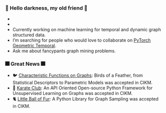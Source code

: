### :sparkler: Hello darkness, my old friend :sparkler:

- 
- 
- Currently working on machine learning for temporal and dynamic graph structured data.
- I’m searching for people who would love to collaborate on [PyTorch Geometric Temporal](https://github.com/benedekrozemberczki/pytorch_geometric_temporal).
- Ask me about fancypants graph mining problems. 

### :fireworks: Great News :fireworks:
- :bird: [Characteristic Functions on Graphs](https://github.com/benedekrozemberczki/FEATHER): Birds of a Feather, from Statistical Descriptors to Parametric Models was accepted in CIKM.
- :japanese_castle: [Karate Club](https://github.com/benedekrozemberczki/karateclub): An API Oriented Open-source Python Framework for Unsupervised Learning on Graphs was accepted in CIKM.
- :cat2: [Little Ball of Fur](https://github.com/benedekrozemberczki/littleballoffur): A Python Library for Graph Sampling was accepted in CIKM.
